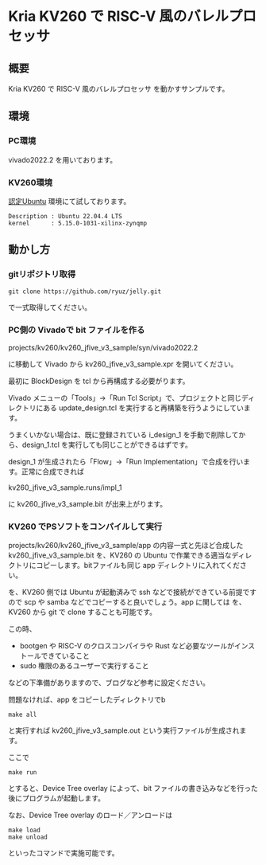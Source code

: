 # Kria KV260 で RISC-V 風のバレルプロセッサ

## 概要

Kria KV260 で RISC-V 風のバレルプロセッサ を動かすサンプルです。


## 環境

### PC環境

vivado2022.2 を用いております。


### KV260環境

[認定Ubuntu](https://japan.xilinx.com/products/design-tools/embedded-software/ubuntu.html) 環境にて試しております。

```
Description : Ubuntu 22.04.4 LTS
kernel      : 5.15.0-1031-xilinx-zynqmp
```


## 動かし方

### gitリポジトリ取得

```
git clone https://github.com/ryuz/jelly.git
```

で一式取得してください。


### PC側の Vivadoで bit ファイルを作る

projects/kv260/kv260_jfive_v3_sample/syn/vivado2022.2

に移動して Vivado から kv260_jfive_v3_sample.xpr を開いてください。

最初に BlockDesign を tcl から再構成する必要がります。

Vivado メニューの「Tools」→「Run Tcl Script」で、プロジェクトと同じディレクトリにある update_design.tcl を実行すると再構築を行うようにしています。

うまくいかない場合は、既に登録されている i_design_1 を手動で削除してから、design_1.tcl を実行しても同じことができるはずです。


design_1 が生成されたら「Flow」→「Run Implementation」で合成を行います。正常に合成できれば

kv260_jfive_v3_sample.runs/impl_1

に kv260_jfive_v3_sample.bit が出来上がります。


### KV260 でPSソフトをコンパイルして実行

projects/kv260/kv260_jfive_v3_sample/app の内容一式と先ほど合成した kv260_jfive_v3_sample.bit を、KV260 の Ubuntu で作業できる適当なディレクトリにコピーします。bitファイルも同じ app ディレクトリに入れてください。

を、KV260 側では Ubuntu が起動済みで ssh などで接続ができている前提ですので scp や samba などでコピーすると良いでしょう。app に関しては を、KV260 から git で clone することも可能です。

この時、

- bootgen や RISC-V のクロスコンパイラや Rust など必要なツールがインストールできていること
- sudo 権限のあるユーザーで実行すること

などの下準備がありますので、ブログなど参考に設定ください。

問題なければ、app をコピーしたディレクトリでb

```
make all
```

と実行すれば kv260_jfive_v3_sample.out という実行ファイルが生成されます。

ここで

```
make run
```

とすると、Device Tree overlay によって、bit ファイルの書き込みなどを行った後にプログラムが起動します。

なお、Device Tree overlay のロード／アンロードは

```
make load
make unload
```

といったコマンドで実施可能です。

